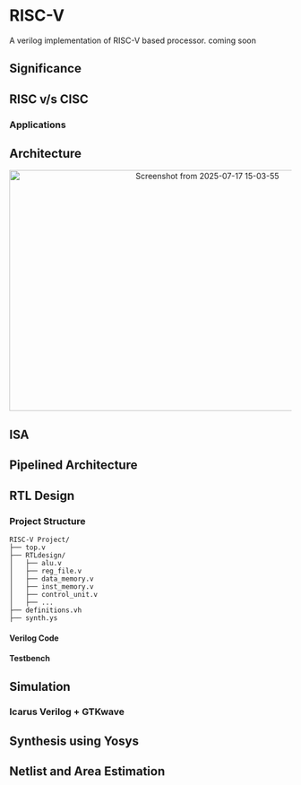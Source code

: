 # RISC-V
A verilog implementation of RISC-V based processor. coming soon

## Significance

## RISC v/s CISC
  ### Applications
  
## Architecture
<p align="center">
<img width="691" height="430" alt="Screenshot from 2025-07-17 15-03-55" src="https://github.com/user-attachments/assets/b80f9767-7899-44d5-baf2-12527b9635bf" />
</p>

## ISA

## Pipelined Architecture

## RTL Design
  ### Project Structure
  ```
  RISC-V Project/
  ├── top.v
  ├── RTLdesign/
  │   ├── alu.v
  │   ├── reg_file.v
  │   ├── data_memory.v
  │   ├── inst_memory.v
  │   ├── control_unit.v
  │   ├── ...
  ├── definitions.vh
  ├── synth.ys
```
   #### Verilog Code

   #### Testbench
   

## Simulation
### Icarus Verilog + GTKwave

## Synthesis using Yosys


## Netlist and Area Estimation


